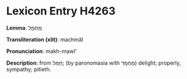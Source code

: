 # Lexicon Entry H4263

**Lemma**: מַחְמָל

**Transliteration (xlit)**: machmâl

**Pronunciation**: makh-mawl'

**Description**:
from חָמַל; (by paronomasia with מַחְמָד) delight; properly, sympathy; pitieth.
